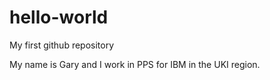 # hello-world
My first github repository

My name is Gary and I work in PPS for IBM in the UKI region.
